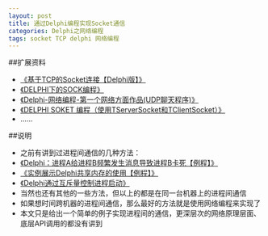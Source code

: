 ```yaml
---
layout: post
title: 通过Delphi编程实现Socket通信
categories: Delphi之网络编程 
tags: socket TCP delphi 网络编程
---
```


##扩展资料

* [《基于TCP的Socket连接【Delphi版】》](http://www.cnblogs.com/edisonfeng/archive/2011/07/29/2121205.html)
* [《DELPHI下的SOCK编程》](http://www.cnblogs.com/ywangzi/archive/2012/07/26/2609528.html)
* [《Delphi-网络编程-第一个网络方面作品(UDP聊天程序)》](http://www.cnblogs.com/keyvip/archive/2010/11/16/1878713.html)
* [《DELPHI SOKET 编程（使用TServerSocket和TClientSocket）》](http://www.cnblogs.com/findumars/p/5272658.html)
* ......

##说明

* 之前有讲到过进程间通信的几种方法：
* [《Delphi：进程A给进程B频繁发生消息导致进程B卡死【例程】》](http://www.xumenger.com/delphi-message-2-20160521/)
* [《实例展示Delphi共享内存的使用【例程】》](http://www.xumenger.com/windows-delphi-sharemem-ipc-20160507/)
* [《Delphi通过互斥量控制进程启动》](http://www.xumenger.com/delphi-mutex-01-20160121/)
* 当然也还有其他的一些方法，但以上的都是在同一台机器上的进程间通信
* 如果想时间跨机器的进程间通信，那么最好的方法就是使用网络编程来实现了
* 本文只是给出一个简单的例子实现进程间的通信，更深层次的网络原理层面、底层API调用的都没有讲到
